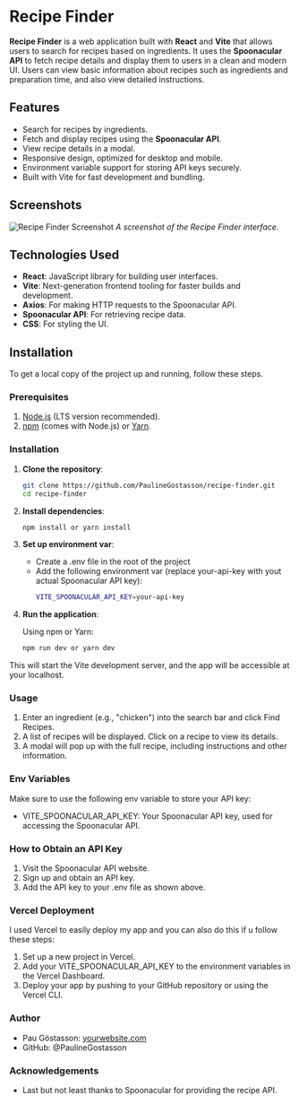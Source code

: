 # Recipe Finder

**Recipe Finder** is a web application built with **React** and **Vite** that allows users to search for recipes based on ingredients. It uses the **Spoonacular API** to fetch recipe details and display them to users in a clean and modern UI. Users can view basic information about recipes such as ingredients and preparation time, and also view detailed instructions.

## Features

- Search for recipes by ingredients.
- Fetch and display recipes using the **Spoonacular API**.
- View recipe details in a modal.
- Responsive design, optimized for desktop and mobile.
- Environment variable support for storing API keys securely.
- Built with Vite for fast development and bundling.

## Screenshots

![Recipe Finder Screenshot](./assets/screenshot.png) 
*A screenshot of the Recipe Finder interface.*

## Technologies Used

- **React**: JavaScript library for building user interfaces.
- **Vite**: Next-generation frontend tooling for faster builds and development.
- **Axios**: For making HTTP requests to the Spoonacular API.
- **Spoonacular API**: For retrieving recipe data.
- **CSS**: For styling the UI.

## Installation

To get a local copy of the project up and running, follow these steps.

### Prerequisites

1. [Node.js](https://nodejs.org/en/) (LTS version recommended).
2. [npm](https://www.npmjs.com/) (comes with Node.js) or [Yarn](https://yarnpkg.com/).

### Installation

1. **Clone the repository**:

   ```bash
   git clone https://github.com/PaulineGostasson/recipe-finder.git
   cd recipe-finder

2. **Install dependencies**:
   
   ```bash
   npm install or yarn install

3. **Set up environment var**:
   
   - Create a .env file in the root of the project
   - Add the following environment var (replace your-api-key with yout actual Spoonacular API key):
     ```bash
     VITE_SPOONACULAR_API_KEY=your-api-key

4. **Run the application**:

   Using npm or Yarn:
   ```bash
   npm run dev or yarn dev

This will start the Vite development server, and the app will be accessible at your localhost.

### Usage

1. Enter an ingredient (e.g., "chicken") into the search bar and click Find Recipes.
2. A list of recipes will be displayed. Click on a recipe to view its details.
3. A modal will pop up with the full recipe, including instructions and other information.

### Env Variables

Make sure to use the following env variable to store your API key:
- VITE_SPOONACULAR_API_KEY: Your Spoonacular API key, used for accessing the Spoonacular API.

### How to Obtain an API Key

1. Visit the Spoonacular API website.
2. Sign up and obtain an API key.
3. Add the API key to your .env file as shown above.

### Vercel Deployment

I used Vercel to easily deploy my app and you can also do this if u follow these steps:

1. Set up a new project in Vercel.
2. Add your VITE_SPOONACULAR_API_KEY to the environment variables in the Vercel Dashboard.
3. Deploy your app by pushing to your GitHub repository or using the Vercel CLI.

### Author
- Pau Göstasson: [yourwebsite.com](https://paulinegostasson.vercel.app/)
- GitHub: @PaulineGostasson

### Acknowledgements

- Last but not least thanks to Spoonacular for providing the recipe API.
